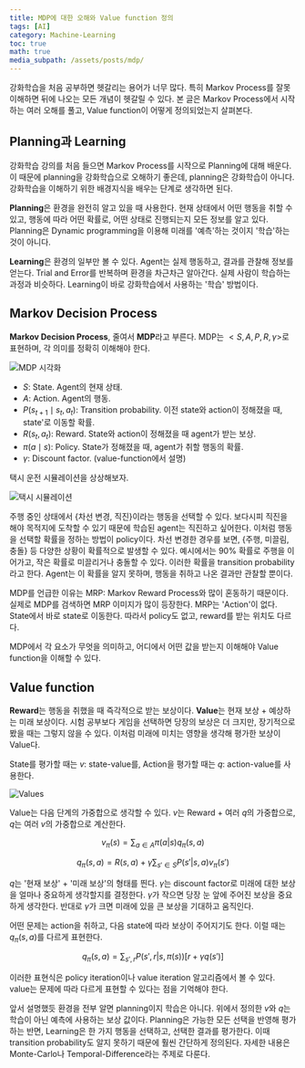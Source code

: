 ```yaml
---
title: MDP에 대한 오해와 Value function 정의
tags: [AI]
category: Machine-Learning
toc: true 
math: true
media_subpath: /assets/posts/mdp/
---
```


강화학습을 처음 공부하면 헷갈리는 용어가 너무 많다. 특히 Markov Process를 잘못 이해하면 뒤에 나오는 모든 개념이 헷갈릴 수 있다. 본 글은 Markov Process에서 시작하는 여러 오해를 풀고, Value function이 어떻게 정의되었는지 살펴본다.

## Planning과 Learning

강화학습 강의를 처음 들으면 Markov Process를 시작으로 Planning에 대해 배운다. 이 때문에 planning을 강화학습으로 오해하기 좋은데, planning은 강화학습이 아니다. 강화학습을 이해하기 위한 배경지식을 배우는 단계로 생각하면 된다.

**Planning**은 환경을 완전히 알고 있을 때 사용한다. 현재 상태에서 어떤 행동을 취할 수 있고, 행동에 따라 어떤 확률로, 어떤 상태로 진행되는지 모든 정보를 알고 있다. Planning은 Dynamic programming을 이용해 미래를 '예측'하는 것이지 '학습'하는 것이 아니다.

**Learning**은 환경의 일부만 볼 수 있다. Agent는 실제 행동하고, 결과를 관찰해 정보를 얻는다. Trial and Error를 반복하며 환경을 차근차근 알아간다. 실제 사람이 학습하는 과정과 비슷하다. Learning이 바로 강화학습에서 사용하는 '학습' 방법이다.

## Markov Decision Process

**Markov Decision Process**, 줄여서 **MDP**라고 부른다. MDP는 $<S, A, P, R, \gamma>$로 표현하며, 각 의미를 정확히 이해해야 한다.

![MDP 시각화](mdp.png)

- $S$: State. Agent의 현재 상태.
- $A$: Action. Agent의 행동.
- $P(s_{t+1}\mid s_t, a_t)$: Transition probability. 이전 state와 action이 정해졌을 때, state'로 이동할 확률.
- $R(s_t, a_t)$: Reward. State와 action이 정해졌을 때 agent가 받는 보상.
- $\pi(a\mid s)$: Policy. State가 정해졌을 때, agent가 취할 행동의 확률.
- $\gamma$: Discount factor. (value-function에서 설명)

택시 운전 시뮬레이션을 상상해보자.

![택시 시뮬레이션](mdp-example.png)

주행 중인 상태에서 {차선 변경, 직진}이라는 행동을 선택할 수 있다. 보다시피 직진을 해야 목적지에 도착할 수 있기 때문에 학습된 agent는 직진하고 싶어한다. 이처럼 행동을 선택할 확률을 정하는 방법이 policy이다. 차선 변경한 경우를 보면, {주행, 미끌림, 충돌} 등 다양한 상황이 확률적으로 발생할 수 있다. 예시에서는 90% 확률로 주행을 이어가고, 작은 확률로 미끌리거나 충돌할 수 있다. 이러한 확률을 transition probability라고 한다. Agent는 이 확률을 알지 못하며, 행동을 취하고 나온 결과만 관찰할 뿐이다.

MDP를 언급한 이유는 MRP: Markov Reward Process와 많이 혼동하기 때문이다. 실제로 MDP를 검색하면 MRP 이미지가 많이 등장한다. MRP는 'Action'이 없다. State에서 바로 state로 이동한다. 따라서 policy도 없고, reward를 받는 위치도 다르다.

MDP에서 각 요소가 무엇을 의미하고, 어디에서 어떤 값을 받는지 이해해야 Value function을 이해할 수 있다.

## Value function

**Reward**는 행동을 취했을 때 즉각적으로 받는 보상이다. **Value**는 현재 보상 + 예상하는 미래 보상이다. 시험 공부보다 게임을 선택하면 당장의 보상은 더 크지만, 장기적으로 봤을 때는 그렇지 않을 수 있다. 이처럼 미래에 미치는 영향을 생각해 평가한 보상이 Value다.

State를 평가할 때는 $v$: state-value를, Action을 평가할 때는 $q$: action-value를 사용한다.

![Values](value.png)

Value는 다음 단계의 가중합으로 생각할 수 있다. $v$는 Reward + 여러 $q$의 가중합으로, $q$는 여러 $v$의 가중합으로 계산한다.

$$v_{\pi}(s) = \sum_{a\in A} \pi(a|s)q_{\pi}(s, a)$$

$$q_{\pi}(s, a) = R(s, a) + \gamma \sum_{s'\in S} P(s'|s, a) v_{\pi}(s')$$

$q$는 '현재 보상' + '미래 보상'의 형태를 띈다. $\gamma$는 discount factor로 미래에 대한 보상을 얼마나 중요하게 생각할지를 결정한다. $\gamma$가 작으면 당장 눈 앞에 주어진 보상을 중요하게 생각한다. 반대로 $\gamma$가 크면 미래에 있을 큰 보상을 기대하고 움직인다.

어떤 문제는 action을 취하고, 다음 state에 따라 보상이 주어지기도 한다. 이럴 때는 $q_{\pi}(s, a)$를 다르게 표현한다.

$$q_{\pi}(s, a) = \sum_{s',r} P(s',r|s, \pi(s)) [r + \gamma q(s')]$$

이러한 표현식은 policy iteration이나 value iteration 알고리즘에서 볼 수 있다. value는 문제에 따라 다르게 표현할 수 있다는 점을 기억해야 한다.

앞서 설명했듯 환경을 전부 알면 planning이지 학습은 아니다. 위에서 정의한 $v$와 $q$는 학습이 아닌 예측에 사용하는 보상 값이다. Planning은 가능한 모든 선택을 반영해 평가하는 반면, Learning은 한 가지 행동을 선택하고, 선택한 결과를 평가한다. 이때 transition probability도 알지 못하기 때문에 훨씬 간단하게 정의된다. 자세한 내용은 Monte-Carlo나 Temporal-Difference라는 주제로 다룬다.
